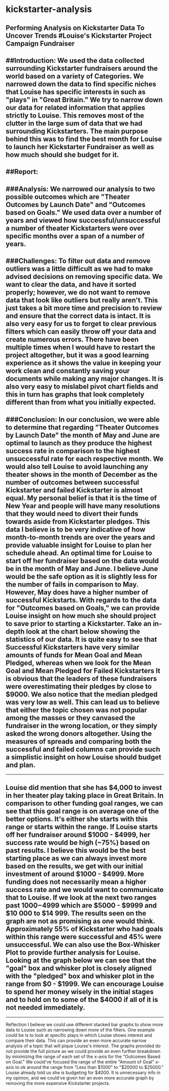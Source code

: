# kickstarter-analysis
Performing Analysis on Kickstarter Data To Uncover Trends
#Louise's Kickstarter Project Campaign Fundraiser 
---
##Introduction:
We used the data collected surrounding Kickstarter fundraisers around the world based on a variety of Categories. We narrowed down the data to find specific niches that Louise has specific interests in such as "plays" in "Great Britain."  We try to narrow down our data for related information that applies strictly to Louise. This removes most of the clutter in the large sum of data that we had surrounding Kickstarters. The main purpose behind this was to find the best month for Louise to launch her Kickstarter Fundraiser as well as how much should she budget for it. 
---
##Report:
--- 
###Analysis:
We narrowed our analysis to two possible outcomes which are "Theater Outcomes by Launch Date" and "Outcomes based on Goals." We used data over a number of years and viewed how successful/unsuccessful a number of theater Kickstarters were over specific months over a span of a number of years. 
---
###Challenges:
To filter out data and remove outliers was a little difficult as we had to make advised decisions on removing specific data. We want to clear the data, and have it sorted properly; however, we do not want to remove data that look like outliers but really aren't. This just takes a bit more time and precision to review and ensure that the correct data is intact. It is also very easy for us to forget to clear previous filters which can easily throw off your data and create numerous errors. There have been multiple times when I would have to restart the project altogether, but it was a good learning experience as it shows the value in keeping your work clean and constantly saving your documents while making any major changes. It is also very easy to mislabel pivot chart fields and this in turn has graphs that look completely different than from what you initially expected.  
---
###Conclusion: 
In our conclusion, we were able to determine that regarding "Theater Outcomes by Launch Date" the month of May and June are optimal to launch as they produce the highest success rate in comparison to the highest unsuccessful rate for each respective month. We would also tell Louise to avoid launching any theater shows in the month of December as the number of outcomes between successful Kickstarter and failed Kickstarter is almost equal. My personal belief is that it is the time of New Year and people will have many resolutions that they would need to divert their funds towards aside from Kickstarter pledges. This data I believe is to be very indicative of how month-to-month trends are over the years and provide valuable insight for Louise to plan her schedule ahead. An optimal time for Louise to start off her fundraiser based on the data would be in the month of May and June. I believe June would be the safe option as it is slightly less for the number of fails in comparison to May. However, May does have a higher number of successful Kickstarts. 
With regards to the data for "Outcomes based on Goals," we can provide Louise insight on how much she should project to save prior to starting a Kickstarter. Take an in-depth look at the chart below showing the statistics of our data. It is quite easy to see that Successful Kickstarters have very similar amounts of funds for Mean Goal and Mean Pledged, whereas when we look for the Mean Goal and Mean Pledged for Failed Kickstarters It is obvious that the leaders of these fundraisers were overestimating their pledges by close to $9000. We also notice that the median pledged was very low as well. This can lead us to believe that either the topic chosen was not popular among the masses or they canvased the fundraiser in the wrong location, or they simply asked the wrong donors altogether. Using the measures of spreads and comparing both the successful and failed columns can provide such a simplistic insight on how Louise should budget and plan. 
---
 
---
Louise did mention that she has $4,000 to invest in her theater play taking place in Great Britain. In comparison to other funding goal ranges, we can see that this goal range is on average one of the better options. It's either she starts with this range or starts within the range. If Louise starts off her fundraiser around $1000 - $4999, her success rate would be high (~75%) based on past results. I believe this would be the best starting place as we can always invest more based on the results, we get with our initial investment of around $1000 - $4999. 
More funding does not necessarily mean a higher success rate and we would want to communicate that to Louise. If we look at the next two ranges past $1000-$4999 which are $5000 - $9999 and $10 000 to $14 999. The results seen on the graph are not as promising as one would think. Approximately 55% of Kickstarter who had goals within this range were successful and 45% were unsuccessful. 
We can also use the Box-Whisker Plot to provide further analysis for Louise. Looking at the graph below we can see that the "goal" box and whisker plot is closely aligned with the "pledged" box and whisker plot in the range from $0 - $1999. We can encourage Louise to spend her money wisely in the initial stages and to hold on to some of the $4000 if all of it is not needed immediately. 
---
 
---
Reflection
I believe we could use different stacked bar graphs to show more data to Louise such as narrowing down more of the filters. One example could be is to look at specific plays in which Louise shows interest and compare their data. This can provide an even more accurate narrow analysis of a topic that will pique Louise's interest. The graphs provided do not provide the full picture as we could provide an even further breakdown by minimizing the range of each set of the x-axis for the "Outcomes Based on Goal." We could've focused the range of the entire "Amount of Goal" x-axis to ok around the range from "Less than $1000" to "$20000 to $25000."  Louise already told us she is budgeting for $4000. It is unnecessary info in my opinion, and we could've given her an even more accurate graph by removing the more expensive Kickstarter projects. 
